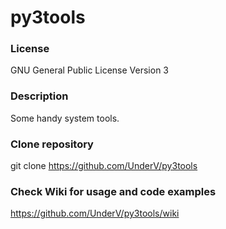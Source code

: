 # py3tools
### License
GNU General Public License Version 3  

### Description
Some handy system tools.  
  
### Clone repository
git clone https://github.com/UnderV/py3tools  
  
### Check Wiki for usage and code examples
https://github.com/UnderV/py3tools/wiki  
